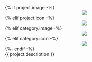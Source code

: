 <div>
  {% if project.image -%}  
  <div width="220" align="center"><img src="https://projects.tedivm.com/assets/images/projects/{{ project.image }}" /></div>
  {% elif project.icon -%}  
  <div width="220" align="center"><img src="https://raw.githubusercontent.com/tedivm/tedivm/main/images/{{ project.icon|replace('fab fa-', '')|replace('fas fa-', '') }}.svg" /></div>
  {% elif category.image -%}  
  <div width="220" align="center"><img src="https://projects.tedivm.com/assets/images/projects/{{ category.image }}" /></div>
  {% elif category.icon -%}  
  <div width="220" align="center"><img src="https://raw.githubusercontent.com/tedivm/tedivm/main/images/{{ category.icon|replace('fab fa-', '')|replace('fas fa-', '') }}.svg" /></div>
  {%- endif -%}  
</div>
<div>
  {{ project.description }}
</div>
